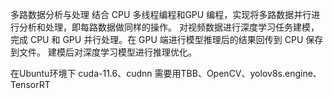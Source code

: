 多路数据分析与处理
结合 CPU 多线程编程和GPU 编程，实现将多路数据并行进行分析和处理，即每路数据做同样的操作。
对视频数据进行深度学习任务建模，完成 CPU 和 GPU 并行处理。在 GPU 端进行模型推理后的结果回传到 CPU 保存到文件。
建模后对深度学习模型进行推理优化。

在Ubuntu环境下
cuda-11.6、cudnn
需要用TBB、OpenCV、yolov8s.engine、TensorRT
